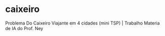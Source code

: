 # caixeiro
Problema Do Caixeiro Viajante em 4 cidades (mini TSP) | Trabalho Materia de IA do Prof. Ney

